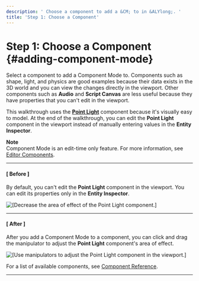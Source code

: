 ```yaml
---
description: ' Choose a component to add a &CM; to in &ALYlong;. '
title: 'Step 1: Choose a Component'
---
```

# Step 1: Choose a Component {#adding-component-mode}

Select a component to add a Component Mode to\. Components such as shape, light, and physics are good examples because their data exists in the 3D world and you can view the changes directly in the viewport\. Other components such as **Audio** and **Script Canvas** are less useful because they have properties that you can't edit in the viewport\.

This walkthrough uses the **[Point Light](/docs/userguide/components/point-light.md)** component because it's visually easy to model\. At the end of the walkthrough, you can edit the **Point Light** component in the viewport instead of manually entering values in the **Entity Inspector**\.

**Note**  
Component Mode is an edit\-time only feature\. For more information, see [Editor Components](/docs/userguide/components/entity-system-pg-editor-components.md)\.

------
#### [ Before ]

By default, you can't edit the **Point Light** component in the viewport\. You can edit its properties only in the **Entity Inspector**\.

![\[Decrease the area of effect of the Point Light component.\]](/images/userguide/componentmode/programmers-guide-component-mode-1.png)

------
#### [ After ]

After you add a Component Mode to a component, you can click and drag the manipulator to adjust the **Point Light** component's area of effect\.

![\[Use manipulators to adjust the Point Light component in the viewport.\]](/images/userguide/componentmode/programmers-guide-component-mode.png)

For a list of available components, see [Component Reference](/docs/userguide/components/components.md)\.

------
